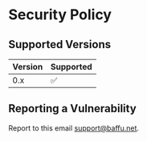 # Security Policy

## Supported Versions

| Version | Supported          |
| ------- | ------------------ |
| 0.x   | :white_check_mark: |


## Reporting a Vulnerability

Report to this email support@baffu.net. 
